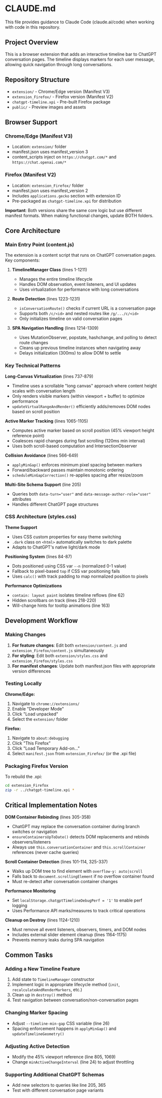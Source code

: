 # CLAUDE.md

This file provides guidance to Claude Code (claude.ai/code) when working with code in this repository.

## Project Overview

This is a browser extension that adds an interactive timeline bar to ChatGPT conversation pages. The timeline displays markers for each user message, allowing quick navigation through long conversations.

## Repository Structure

- `extension/` - Chrome/Edge version (Manifest V3)
- `extension_Firefox/` - Firefox version (Manifest V2)
- `chatgpt-timeline.xpi` - Pre-built Firefox package
- `public/` - Preview images and assets

## Browser Support

### Chrome/Edge (Manifest V3)
- Location: `extension/` folder
- manifest.json uses manifest_version 3
- content_scripts inject on `https://chatgpt.com/*` and `https://chat.openai.com/*`

### Firefox (Manifest V2)
- Location: `extension_Firefox/` folder
- manifest.json uses manifest_version 2
- Includes `applications.gecko` section with extension ID
- Pre-packaged as `chatgpt-timeline.xpi` for distribution

**Important**: Both versions share the same core logic but use different manifest formats. When making functional changes, update BOTH folders.

## Core Architecture

### Main Entry Point (content.js)
The extension is a content script that runs on ChatGPT conversation pages. Key components:

1. **TimelineManager Class** (lines 1-1211)
   - Manages the entire timeline lifecycle
   - Handles DOM observation, event listeners, and UI updates
   - Uses virtualization for performance with long conversations

2. **Route Detection** (lines 1223-1231)
   - `isConversationRoute()` checks if current URL is a conversation page
   - Supports both `/c/<id>` and nested routes like `/g/.../c/<id>`
   - Only initializes timeline on valid conversation pages

3. **SPA Navigation Handling** (lines 1214-1309)
   - Uses MutationObserver, popstate, hashchange, and polling to detect route changes
   - Cleans up previous timeline instances when navigating away
   - Delays initialization (300ms) to allow DOM to settle

### Key Technical Patterns

**Long-Canvas Virtualization** (lines 737-879)
- Timeline uses a scrollable "long canvas" approach where content height scales with conversation length
- Only renders visible markers (within viewport + buffer) to optimize performance
- `updateVirtualRangeAndRender()` efficiently adds/removes DOM nodes based on scroll position

**Active Marker Tracking** (lines 1065-1105)
- Computes active marker based on scroll position (45% viewport height reference point)
- Coalesces rapid changes during fast scrolling (120ms min interval)
- Uses both scroll-based computation and IntersectionObserver

**Collision Avoidance** (lines 566-649)
- `applyMinGap()` enforces minimum pixel spacing between markers
- Forward/backward passes maintain monotonic ordering
- `scheduleMinGapCorrection()` re-applies spacing after resize/zoom

**Multi-Site Schema Support** (line 205)
- Queries both `data-turn="user"` and `data-message-author-role="user"` attributes
- Handles different ChatGPT page structures

### CSS Architecture (styles.css)

**Theme Support**
- Uses CSS custom properties for easy theme switching
- `.dark` class on `<html>` automatically switches to dark palette
- Adapts to ChatGPT's native light/dark mode

**Positioning System** (lines 84-87)
- Dots positioned using CSS var `--n` (normalized 0-1 value)
- Fallback to pixel-based `top` if CSS var positioning fails
- Uses `calc()` with track padding to map normalized position to pixels

**Performance Optimizations**
- `contain: layout paint` isolates timeline reflows (line 62)
- Hidden scrollbars on track (lines 218-220)
- Will-change hints for tooltip animations (line 163)

## Development Workflow

### Making Changes

1. **For feature changes**: Edit both `extension/content.js` and `extension_Firefox/content.js` simultaneously
2. **For styling**: Edit both `extension/styles.css` and `extension_Firefox/styles.css`
3. **For manifest changes**: Update both manifest.json files with appropriate version differences

### Testing Locally

**Chrome/Edge:**
1. Navigate to `chrome://extensions/`
2. Enable "Developer Mode"
3. Click "Load unpacked"
4. Select the `extension/` folder

**Firefox:**
1. Navigate to `about:debugging`
2. Click "This Firefox"
3. Click "Load Temporary Add-on..."
4. Select `manifest.json` from `extension_Firefox/` (or the .xpi file)

### Packaging Firefox Version

To rebuild the .xpi:
```bash
cd extension_Firefox
zip -r ../chatgpt-timeline.xpi *
```

## Critical Implementation Notes

**DOM Container Rebinding** (lines 305-358)
- ChatGPT may replace the conversation container during branch switches or navigation
- `ensureContainersUpToDate()` detects DOM replacements and rebinds observers/listeners
- Always use `this.conversationContainer` and `this.scrollContainer` references (never cache queries)

**Scroll Container Detection** (lines 101-114, 325-337)
- Walks up DOM tree to find element with `overflow-y: auto|scroll`
- Falls back to `document.scrollingElement` if no overflow container found
- Must re-detect after conversation container changes

**Performance Monitoring**
- Set `localStorage.chatgptTimelineDebugPerf = '1'` to enable perf logging
- Uses Performance API marks/measures to track critical operations

**Cleanup on Destroy** (lines 1124-1210)
- Must remove all event listeners, observers, timers, and DOM nodes
- Includes external slider element cleanup (lines 1164-1175)
- Prevents memory leaks during SPA navigation

## Common Tasks

### Adding a New Timeline Feature
1. Add state to `TimelineManager` constructor
2. Implement logic in appropriate lifecycle method (`init`, `recalculateAndRenderMarkers`, etc.)
3. Clean up in `destroy()` method
4. Test navigation between conversation/non-conversation pages

### Changing Marker Spacing
- Adjust `--timeline-min-gap` CSS variable (line 26)
- Spacing enforcement happens in `applyMinGap()` and `updateTimelineGeometry()`

### Adjusting Active Detection
- Modify the 45% viewport reference (line 805, 1069)
- Change `minActiveChangeInterval` (line 24) to adjust throttling

### Supporting Additional ChatGPT Schemas
- Add new selectors to queries like line 205, 365
- Test with different conversation page variants
